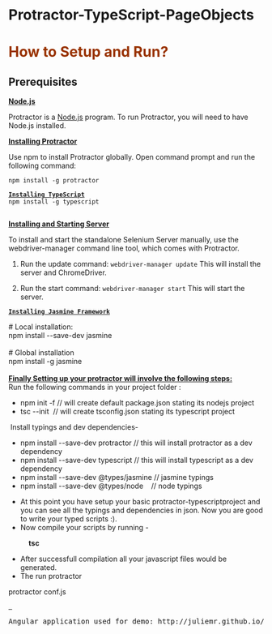 # Protractor-TypeScript-PageObjects

<h1><span style="color: #993300;"><strong>How to Setup and Run?</strong></span></h1>
<h2><strong>Prerequisites</strong></h2>
<p class="ng-scope"><span style="text-decoration: underline;"><strong>Node.js</strong></span></p>
<p class="ng-scope">Protractor is a <a href="http://nodejs.org/">Node.js</a> program. To run Protractor, you will need to have Node.js installed.</p>
<div><span style="text-decoration: underline;"><strong>Installing Protractor</strong></span></div>
<p class="ng-scope">Use npm to install Protractor globally. Open command prompt and run the following command:</p>
<pre class="ng-scope"><code>npm install -g protractor<br /><br /><span style="text-decoration: underline;"><strong>Installing TypeScript</strong></span><br />npm install -g typescript<br /><br /></code></pre>
<p class="ng-scope"><span style="text-decoration: underline;"><strong>Installing and Starting Server</strong></span></p>
<p class="ng-scope">To install and start the standalone Selenium Server manually, use the webdriver-manager command line tool, which comes with Protractor.</p>
<ol class="ng-scope">
<li>
<p>Run the update command: <code>webdriver-manager update</code> This will install the server and ChromeDriver.</p>
</li>
<li>
<p>Run the start command: <code>webdriver-manager start</code> This will start the server.</p>
</li>
</ol>
<pre class="ng-scope"><span style="text-decoration: underline;"><strong><code>Installing Jasmine Framework<br /></code></strong></span></pre>
<div class="line"><span class="source shell"><span class="comment line number-sign shell"><span class="punctuation definition comment shell">#</span>&nbsp;Local&nbsp;installation:&nbsp;</span></span></div>
<div class="line"><span class="source shell">npm&nbsp;install&nbsp;--save-dev&nbsp;jasmine</span></div>
<div class="line"><span class="source shell">&nbsp;</span></div>
<div class="line"><span class="source shell"><span class="comment line number-sign shell"><span class="punctuation definition comment shell">#</span>&nbsp;Global&nbsp;installation&nbsp;</span></span></div>
<div class="line"><span class="source shell">npm&nbsp;install&nbsp;-g&nbsp;jasmine</span></div>
<div class="line">&nbsp;</div>
<div class="line"><span style="text-decoration: underline;"><strong><span class="source shell">Finally Setting up your protractor&nbsp;will involve the following steps:</span></strong></span></div>
<div class="line"><span class="source shell">Run the following commands in your project folder :</span></div>
<div class="line">
<ul>
<li>npm init -f // will create default package.json stating its nodejs project</li>
<li>tsc --init&nbsp; // will create tsconfig.json stating its typescript project</li>
</ul>
<p>&nbsp;Install typings and dev dependencies-</p>
<ul>
<li>npm install --save-dev protractor // this will install protractor as a dev dependency</li>
<li>npm install --save-dev typescript // this will install typescript as a dev dependency</li>
<li>npm install --save-dev @types/jasmine // jasmine typings</li>
<li>npm install --save-dev @types/node&nbsp;&nbsp;&nbsp; // node typings</li>
</ul>
<ul>
<li>At this point you have setup your basic&nbsp;protractor-typescriptproject and you can see all the typings and dependencies in&nbsp;json. Now you are good to write your typed scripts :).</li>
<li>Now compile your scripts by running -</li>
</ul>
<p><strong>&nbsp; &nbsp; &nbsp; &nbsp; &nbsp; &nbsp; tsc</strong>&nbsp;&nbsp;</p>
<ul>
<li>After successfull compilation all your javascript files would be generated.</li>
<li>The run protractor</li>
</ul>
<span class="source shell">protractor conf.js</span></div>
<pre class="ng-scope"><span style="text-decoration: underline;"><strong><code>&nbsp;</code></strong></span></pre>
<pre class="ng-scope">Angular application used for demo: http://juliemr.github.io/protractor-demo/</pre>
